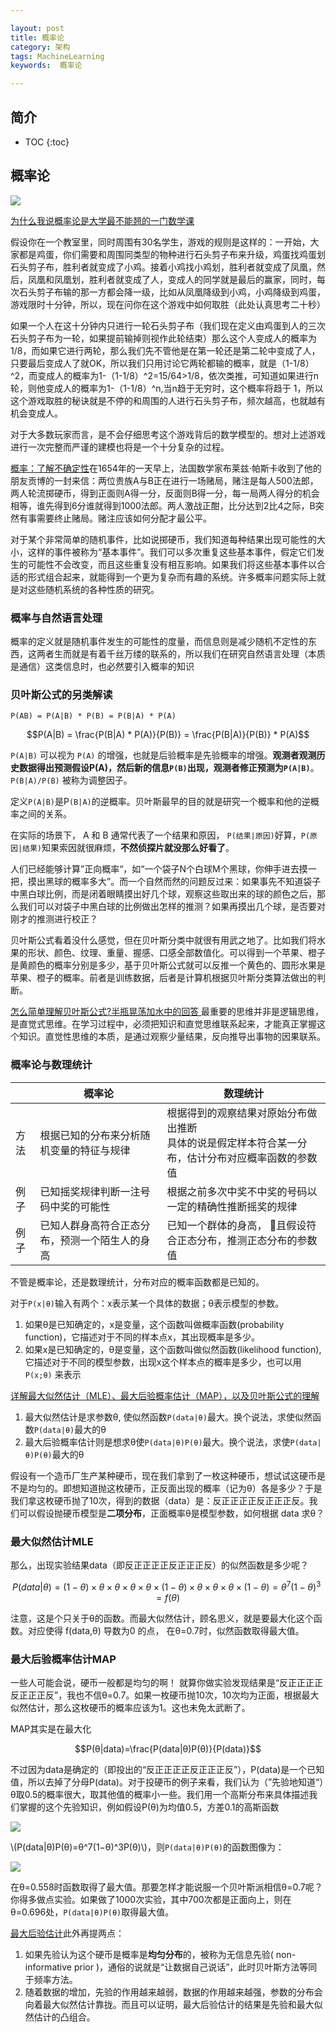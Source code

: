 ```yaml
---

layout: post
title: 概率论
category: 架构
tags: MachineLearning
keywords:  概率论

---
```


## 简介

* TOC
{:toc}

## 概率论

![](/public/upload/machine/probability_theory.png)

[为什么我说概率论是大学最不能翘的一门数学课](https://zhuanlan.zhihu.com/p/36920233)

假设你在一个教室里，同时周围有30名学生，游戏的规则是这样的：一开始，大家都是鸡蛋，你们需要和周围同类型的物种进行石头剪子布来升级，鸡蛋找鸡蛋划石头剪子布，胜利者就变成了小鸡。接着小鸡找小鸡划，胜利者就变成了凤凰，然后，凤凰和凤凰划，胜利者就变成了人，变成人的同学就是最后的赢家，同时，每次石头剪子布输的那一方都会降一级，比如从凤凰降级到小鸡，小鸡降级到鸡蛋，游戏限时十分钟，所以，现在问你在这个游戏中如何取胜（此处认真思考二十秒）

如果一个人在这十分钟内只进行一轮石头剪子布（我们现在定义由鸡蛋到人的三次石头剪子布为一轮，如果提前输掉则视作此轮结束）那么这个人变成人的概率为1/8，而如果它进行两轮，那么我们先不管他是在第一轮还是第二轮中变成了人，只要最后变成人了就OK，所以我们只用讨论它两轮都输的概率，就是（1-1/8）^2，而变成人的概率为1-（1-1/8）^2=15/64>1/8，依次类推，可知道如果进行n轮，则他变成人的概率为1-（1-1/8）^n,当n趋于无穷时，这个概率将趋于 1，所以这个游戏取胜的秘诀就是不停的和周围的人进行石头剪子布，频次越高，也就越有机会变成人。

对于大多数玩家而言，是不会仔细思考这个游戏背后的数学模型的。想对上述游戏进行一次完整而严谨的建模也将是一个十分复杂的过程。

[概率：了解不确定性](https://songshuhui.net/archives/93539)在1654年的一天早上，法国数学家布莱兹·帕斯卡收到了他的朋友贡博的一封来信：两位贵族A与B正在进行一场赌局，赌注是每人500法郎，两人轮流掷硬币，得到正面则A得一分，反面则B得一分，每一局两人得分的机会相等，谁先得到6分谁就得到1000法郎。两人激战正酣，比分达到2比4之际，B突然有事需要终止赌局。赌注应该如何分配才最公平。

对于某个非常简单的随机事件，比如说掷硬币，我们知道每种结果出现可能性的大小，这样的事件被称为“基本事件”。我们可以多次重复这些基本事件，假定它们发生的可能性不会改变，而且这些重复没有相互影响。如果我们将这些基本事件以合适的形式组合起来，就能得到一个更为复杂而有趣的系统。许多概率问题实际上就是对这些随机系统的各种性质的研究。

### 概率与自然语言处理

概率的定义就是随机事件发生的可能性的度量，而信息则是减少随机不定性的东西，这两者生而就是有着千丝万缕的联系的，所以我们在研究自然语言处理（本质是通信）这类信息时，也必然要引入概率的知识

### 贝叶斯公式的另类解读

```
P(AB) = P(A|B) * P(B) = P(B|A) * P(A)
```

$$P(A|B) = \frac{P(B|A) * P(A)}{P(B)} = \frac{P(B|A)}{P(B)} * P(A)$$

`P(A|B)`  可以视为 `P(A)` 的增强，也就是后验概率是先验概率的增强。**观测者观测历史数据得出预测假设P(A)，然后新的信息`P(B)`出现，观测者修正预测为`P(A|B)`**。`P(B|A)/P(B)` 被称为调整因子。

定义`P(A|B)`是P`(B|A)`的逆概率。贝叶斯最早的目的就是研究一个概率和他的逆概率之间的关系。

在实际的场景下， A 和 B 通常代表了一个结果和原因， `P(结果|原因)`好算，`P(原因|结果)`知果索因就很麻烦，**不然侦探片就没那么好看了**。

人们已经能够计算”正向概率“，如“一个袋子N个白球M个黑球，你伸手进去摸一把，摸出黑球的概率多大”。而一个自然而然的问题反过来：如果事先不知道袋子中黑白球比例，而是闭着眼睛摸出好几个球，观察这些取出来的球的颜色之后，那么我们可以对袋子中黑白球的比例做出怎样的推测？如果再摸出几个球，是否要对刚才的推测进行校正？

贝叶斯公式看着没什么感觉，但在贝叶斯分类中就很有用武之地了。比如我们将水果的形状、颜色、纹理、重量、握感、口感全部数值化。可以得到一个苹果、橙子是黄颜色的概率分别是多少，基于贝叶斯公式就可以反推一个黄色的、圆形水果是苹果、橙子的概率。前者是训练数据，后者是计算机根据贝叶斯分类算法做出的判断。

[怎么简单理解贝叶斯公式?半瓶晃荡加水中的回答 ](https://www.zhihu.com/question/51448623/answer/306116102)最重要的思维并非是逻辑思维，是直觉式思维。在学习过程中，必须把知识和直觉思维联系起来，才能真正掌握这个知识。直觉性思维的本质，是通过观察少量结果，反向推导出事物的因果联系。

### 概率论与数理统计

||概率论|数理统计|
|---|---|---|
|方法|根据已知的分布来分析随机变量的特征与规律|根据得到的观察结果对原始分布做出推断<br>具体的说是假定样本符合某一分布，估计分布对应概率函数的参数值|
|例子|已知摇奖规律判断一注号码中奖的可能性|根据之前多次中奖不中奖的号码以一定的精确性推断摇奖的规律|
|例子|已知人群身高符合正态分布，预测一个陌生人的身高|已知一个群体的身高， 且假设符合正态分布，推测正态分布的参数值|

不管是概率论，还是数理统计，分布对应的概率函数都是已知的。

对于`P(x|θ)`输入有两个：x表示某一个具体的数据；θ表示模型的参数。

1. 如果θ是已知确定的，x是变量，这个函数叫做概率函数(probability function)，它描述对于不同的样本点x，其出现概率是多少。
2. 如果x是已知确定的，θ是变量，这个函数叫做似然函数(likelihood function), 它描述对于不同的模型参数，出现x这个样本点的概率是多少，也可以用`P(x;θ)` 来表示

[详解最大似然估计（MLE）、最大后验概率估计（MAP），以及贝叶斯公式的理解](https://blog.csdn.net/u011508640/article/details/72815981)

1. 最大似然估计是求参数θ, 使似然函数`P(data|θ)`最大。换个说法，求使似然函数`P(data|θ)`最大的θ
2. 最大后验概率估计则是想求θ使`P(data|θ)P(θ)`最大。换个说法，求使`P(data|θ)P(θ)`最大的θ

假设有一个造币厂生产某种硬币，现在我们拿到了一枚这种硬币，想试试这硬币是不是均匀的。即想知道抛这枚硬币，正反面出现的概率（记为θ）各是多少？于是我们拿这枚硬币抛了10次，得到的数据（data）是：反正正正正反正正正反。我们可以假设抛硬币模型是**二项分布**，正面概率θ是模型参数，如何根据 data 求θ？

### 最大似然估计MLE

那么，出现实验结果data（即反正正正正反正正正反）的似然函数是多少呢？

$$P(data|θ)=(1−θ)×θ×θ×θ×θ×(1−θ)×θ×θ×θ×(1−θ)=θ^7(1−θ)^3=f(θ)$$

注意，这是个只关于θ的函数。而最大似然估计，顾名思义，就是要最大化这个函数。对应使得 f(data,θ) 导数为0 的点， 在θ=0.7时，似然函数取得最大值。

### 最大后验概率估计MAP

一些人可能会说，硬币一般都是均匀的啊！ 就算你做实验发现结果是“反正正正正反正正正反”，我也不信θ=0.7。如果一枚硬币抛10次，10次均为正面，根据最大似然估计，那么这枚硬币的概率应该为1。这也未免太武断了。

MAP其实是在最大化

$$P(θ|data)=\frac{P(data|θ)P(θ)}{P(data)}$$

不过因为data是确定的（即投出的“反正正正正反正正正反”），P(data)是一个已知值，所以去掉了分母P(data)。对于投硬币的例子来看，我们认为（”先验地知道“）θ取0.5的概率很大，取其他值的概率小一些。我们用一个高斯分布来具体描述我们掌握的这个先验知识，例如假设P(θ)为均值0.5，方差0.1的高斯函数

![](/public/upload/machine/gaussian_function.png)

\\(P(data|θ)P(θ)=θ^7(1−θ)^3P(θ)\\)，则`P(data|θ)P(θ)`的函数图像为：

![](/public/upload/machine/gaussian_function_move.png)

在θ=0.558时函数取得了最大值。那要怎样才能说服一个贝叶斯派相信θ=0.7呢？你得多做点实验。如果做了1000次实验，其中700次都是正面向上，则在θ=0.696处，`P(data|θ)P(θ)`取得最大值。

[最大后验估计](https://zhuanlan.zhihu.com/p/32616870)此外再提两点：

1. 如果先验认为这个硬币是概率是**均匀分布**的，被称为无信息先验( non-informative prior )，通俗的说就是“让数据自己说话”，此时贝叶斯方法等同于频率方法。
2. 随着数据的增加，先验的作用越来越弱，数据的作用越来越强，参数的分布会向着最大似然估计靠拢。而且可以证明，最大后验估计的结果是先验和最大似然估计的凸组合。
